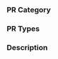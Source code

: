 <!-- Demo: https://github.com/PaddlePaddle/Paddle/pull/24810 -->

### PR Category
<!-- One of [ Python Frontend | Dygraph | PIR Infrastructure | Auto Parallel | Inference | CINN | PHI | CUDA | Custom Device | Environment Adaptation | Others ] -->


### PR Types
<!-- One of [ New features | Bug fixes | Improvements | Performance | BC Breaking | Deprecations | Docs | Devs | Not User Facing | Security | Deprecations | Others ] -->


### Description
<!-- Describe what you’ve done -->
